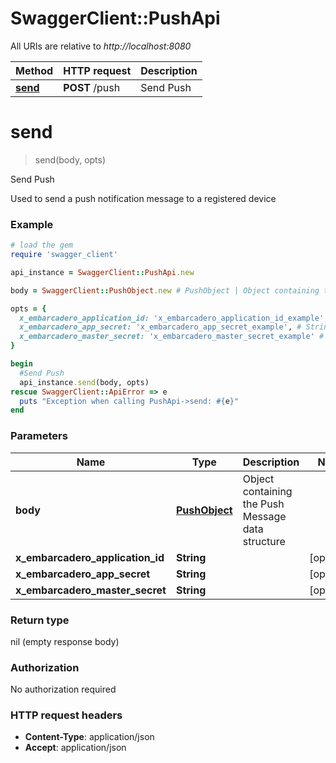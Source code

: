 # SwaggerClient::PushApi

All URIs are relative to *http://localhost:8080*

Method | HTTP request | Description
------------- | ------------- | -------------
[**send**](PushApi.md#send) | **POST** /push | Send Push


# **send**
> send(body, opts)

Send Push

Used to send a push notification message to a registered device

### Example
```ruby
# load the gem
require 'swagger_client'

api_instance = SwaggerClient::PushApi.new

body = SwaggerClient::PushObject.new # PushObject | Object containing the Push Message data structure

opts = { 
  x_embarcadero_application_id: 'x_embarcadero_application_id_example', # String | 
  x_embarcadero_app_secret: 'x_embarcadero_app_secret_example', # String | 
  x_embarcadero_master_secret: 'x_embarcadero_master_secret_example' # String | 
}

begin
  #Send Push
  api_instance.send(body, opts)
rescue SwaggerClient::ApiError => e
  puts "Exception when calling PushApi->send: #{e}"
end
```

### Parameters

Name | Type | Description  | Notes
------------- | ------------- | ------------- | -------------
 **body** | [**PushObject**](PushObject.md)| Object containing the Push Message data structure | 
 **x_embarcadero_application_id** | **String**|  | [optional] 
 **x_embarcadero_app_secret** | **String**|  | [optional] 
 **x_embarcadero_master_secret** | **String**|  | [optional] 

### Return type

nil (empty response body)

### Authorization

No authorization required

### HTTP request headers

 - **Content-Type**: application/json
 - **Accept**: application/json



